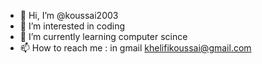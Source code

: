 - 👋 Hi, I’m @koussai2003
- 👀 I’m interested in coding 
- 🌱 I’m currently learning computer scince
- 📫 How to reach me : in gmail khelifikoussai@gmail.com

<!---
koussai2003/koussai2003 is a ✨ special ✨ repository because its `README.md` (this file) appears on your GitHub profile.
You can click the Preview link to take a look at your changes.
--->
